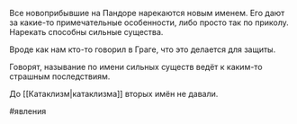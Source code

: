 Все новоприбывшие на Пандоре нарекаются новым именем. Его дают за какие-то примечательные особенности, либо просто так по приколу. Нарекать способны сильные существа.

Вроде как нам кто-то говорил в Граге, что это делается для защиты.

Говорят, называние по имени сильных существ ведёт к каким-то страшным последствиям.

До [[Катаклизм|катаклизма]] вторых имён не давали.

#явления
